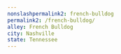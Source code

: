 ```yaml
---
﻿nonslashpermalink2: french-bulldog
permalink2: /french-bulldog/
alley: French Bulldog
city: Nashville
state: Tennessee
---
```

